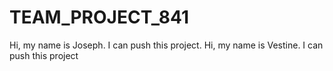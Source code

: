 # TEAM_PROJECT_841
Hi, my name is Joseph. I can push this project.
Hi, my name is Vestine. I can push this project
